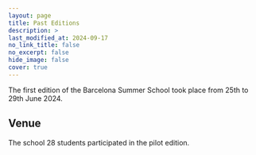 ```yaml
---
layout: page
title: Past Editions
description: >
last_modified_at: 2024-09-17
no_link_title: false 
no_excerpt: false 
hide_image: false
cover: true
---
```


The first edition of the Barcelona Summer School took place from 25th to 29th June 2024. 

## Venue

The school 
28 students participated in the pilot edition.  
